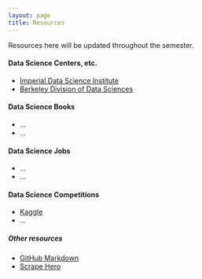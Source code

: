 ```yaml
---
layout: page
title: Resources 
---
```


Resources here will be updated throughout the semester. 

#### Data Science Centers, etc.

* [Imperial Data Science Institute](https://www.imperial.ac.uk/data-science/)
* [Berkeley Division of Data Sciences](http://data.berkeley.edu/)
	
#### Data Science Books

* ...
* ...
	
#### Data Science Jobs

* ...
* ...

#### Data Science Competitions

* [Kaggle](https://www.kaggle.com/competitions)
* ...


##### Other resources

* [GitHub Markdown](https://guides.github.com/features/mastering-markdown/)
* [Scrape Hero](https://www.scrapehero.com)